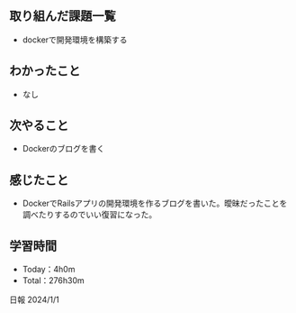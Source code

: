 ## 取り組んだ課題一覧
- dockerで開発環境を構築する

## わかったこと
- なし

## 次やること
- Dockerのブログを書く

## 感じたこと
- DockerでRailsアプリの開発環境を作るブログを書いた。曖昧だったことを調べたりするのでいい復習になった。

## 学習時間
- Today：4h0m
- Total：276h30m

日報 2024/1/1
